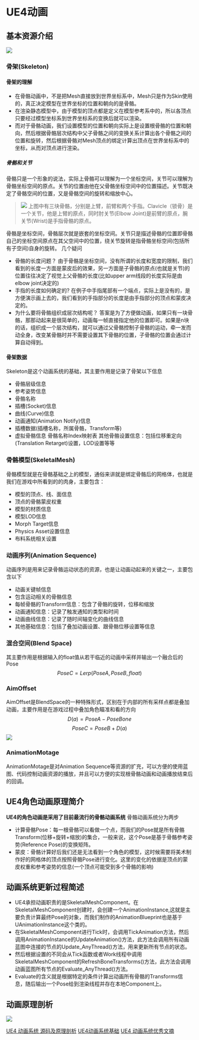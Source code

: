 # UE4动画
## 基本资源介绍
![](https://pic1.zhimg.com/80/v2-1678a1044ca085eef049680d5fe40c68_1440w.webp)
### 骨架(Skeleton)
#### 骨架的理解
* 在骨骼动画中，不是把Mesh直接放到世界坐标系中，Mesh只是作为Skin使用的，真正决定模型在世界坐标的位置和朝向的是骨骼。
* 在渲染静态模型中，由于模型的顶点都是定义在模型参考系中的，所以各顶点只要经过模型坐标系到世界坐标系的变换后就可以渲染。
* 而对于骨骼动画，我们设置模型的位置和朝向实际上是设置根骨骼的位置和朝向，然后根据骨骼层次结构中父子骨骼之间的变换关系计算出各个骨骼之间的位置和旋转，然后根据骨骼对Mesh顶点的绑定计算出顶点在世界坐标系中的坐标，从而对顶点进行渲染。
##### 骨骼和关节

骨骼只是一个形象的说法，实际上骨骼可以理解为一个坐标空间，关节可以理解为骨骼坐标空间的原点。关节的位置由他在父骨骼坐标空间中的位置描述。关节既决定了骨骼空间的位置，又是骨骼空间的旋转和缩放中心。
> ![](https://img-blog.csdnimg.cn/20201015191854926.png)
> 上图中有三块骨骼，分别是上臂，前臂和两个手指。Clavicle（锁骨）是一个关节，他是上臂的原点，同时肘关节(Elbow Joint)是前臂的原点，腕关节(Wrist)是手指骨骼的原点。

骨骼是坐标空间，骨骼层次就是嵌套的坐标空间。关节只是描述骨骼的位置即骨骼自己的坐标空间原点在其父空间中的位置，绕关节旋转是指骨骼坐标空间(包括所有子空间)自身的旋转。
几个疑问
* 骨骼的长度问题？
  由于骨骼是坐标空间，没有所谓的长度和宽度的限制，我们看到的长度一方面是蒙皮后的效果，另一方面是子骨骼的原点(也就是关节)的位置往往决定了视觉上父骨骼的长度(比如upper arm线段的长度实际是由elbow joint决定的)
* 手指的长度如何确定的?
  在例子中手指尾部有一个端点，实际上是没有的，是方便演示画上去的，我们看到的手指部分的长度是由手指部分的顶点和蒙皮决定的。
* 为什么要将骨骼组织成层次结构呢？
  答案是为了方便做动画，如果只有一块骨骼，那那动起来是很简单的，动画每一帧直接指定他的位置即可。如果是n块的话，组织成一个层次结构，就可以通过父骨骼控制子骨骼的运动，牵一发而动全身，改变某骨骼时并不需要设置其下骨骼的位置，子骨骼的位置会通过计算自动得到。
#### 骨架数据
Skeleton是这个动画系统的基础，其主要作用是记录了骨架以下信息
* 骨骼层级信息
* 参考姿势信息
* 骨骼名称
* 插槽(Socket)信息
* 曲线(Curve)信息
* 动画通知(Animation Notify)信息
* 插槽数据(插槽名称，所属骨骼，Transform等)
* 虚拟骨骼信息
骨骼名称Index映射表
其他骨骼设置信息：包括位移重定向(Translation Retarget)设置，LOD设置等等

### 骨骼模型(SkeletalMesh)
骨骼模型就是在骨骼基础之上的模型，通俗来讲就是绑定骨骼后的网格体，也就是我们在游戏中所看到的的肉身，主要包含：
* 模型的顶点、线、面信息
* 顶点的骨骼蒙皮权重
* 模型的材质信息
* 模型LOD信息
* Morph Target信息
* Physics Asset设置信息
* 布料系统相关设置

### 动画序列(Animation Sequence)
动画序列是用来记录骨骼运动状态的资源，也是让动画动起来的关键之一，主要包含以下
* 动画关键帧信息
* 包含运动相关的骨骼信息
* 每帧骨骼的Transform信息：包含了骨骼的旋转，位移和缩放
* 动画通知信息：记录了触发通知的类型和时间
* 动画曲线信息：记录了随时间轴变化的曲线信息
* 其他基础信息：包括了叠加动画设置、跟骨骼位移设置等信息
### 混合空间(Blend Space)
其主要作用是根据输入的float值从若干临近的动画中采样并输出一个融合后的Pose
$$ PoseC=Lerp(PoseA,PoseB,float)$$

### AimOffset
AimOffset是BlendSpace的一种特殊形式，区别在于内部的所有采样点都是叠加动画，主要作用是在游戏过程中叠加角色瞄准和看的方向
$$ D(a)=PoseA -PoseBone$$
$$ PoseC=PoseB+D(a)$$
![](https://pic4.zhimg.com/80/v2-55a118685cc36068be8936a99e46e63b_720w.webp)
### AnimationMotage
AnimationMotage是对Animation Sequence等资源的扩充，可以方便的使用蓝图、代码控制动画资源的播放，并且可以方便的实现根骨骼动画和动画播放结束后的回调。

## UE4角色动画原理简介
**UE4的角色动画是采用了目前最流行的骨骼动画系统**
骨骼动画系统分为两步
* 计算骨骼Pose：每一根骨骼可以看做一个点，而我们的Pose就是所有骨骼Transform(位移+旋转+缩放)的集合，一般来说，这个Pose是基于骨骼参考姿势(Reference Pose)的变换矩阵。
* 蒙皮：骨骼计算好后我们还是无法看到一个角色的模型，这时候需要将美术制作好的网格体的顶点按照骨骼Pose进行变化。这里的变化的依据是顶点的蒙皮权重和参考姿势的信息(一个顶点可能受到多个骨骼的影响)

## 动画系统更新过程简述
* UE4承担动画职责的是SkeletalMeshComponent。在SkeletalMeshComponent创建时，会创建一个AnimationInstance,这就是主要负责计算最终Pose的对象，而我们制作的AnimationBlueprint也是基于UAnimationInstance这个类的。
* 在SkeletalMeshComponent进行Tick时，会调用TickAnimation方法，然后调用AnimationInstance的UpdateAnimation()方法，此方法会调用所有动画蓝图中连接的节点的Update_AnyThread()方法，用来更新所有节点的状态。
* 然后根据设置的不同会从Tick函数或者Work线程中调用SkeletalMeshComponent的RefreshBoneTransforms()方法，此方法会调用动画蓝图所有节点的Evaluate_AnyThread()方法。
* Evaluate的含义就是根据特定的条件计算出动画所有骨骼的Transforms信息，随后输出一个Pose给到渲染线程并存在本地Component上。

## 动画原理剖析

![](https://img-blog.csdnimg.cn/20201015191848213.png?x-oss-process=image/watermark,type_ZmFuZ3poZW5naGVpdGk,shadow_10,text_aHR0cHM6Ly9ibG9nLmNzZG4ubmV0L3FxXzIzMDMwODQz,size_16,color_FFFFFF,t_70)


[UE4 动画系统 源码及原理剖析](https://blog.csdn.net/qq_23030843/article/details/109103433)
[UE4动画系统基础](https://zhuanlan.zhihu.com/p/62401630)
[UE4 动画系统优秀文摘](https://zhuanlan.zhihu.com/p/413608091)